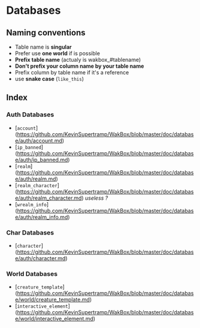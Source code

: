 <h1>Databases</h1>

## Naming conventions

+ Table name is **singular**
+ Prefer use **one world** if is possible
+ **Prefix table name** (actualy is wakbox_#tablename)
+ **Don't prefix your column name by your table name**
+  Prefix column by table name if it's a reference
+ use **snake case** (`like_this`)


## Index

### Auth Databases

+ [`account`]  (https://github.com/KevinSupertramp/WakBox/blob/master/doc/database/auth/account.md)
+ [`ip_banned`]  (https://github.com/KevinSupertramp/WakBox/blob/master/doc/database/auth/ip_banned.md)
+ [`realm`]  (https://github.com/KevinSupertramp/WakBox/blob/master/doc/database/auth/realm.md)
+ [`realm_character`] (https://github.com/KevinSupertramp/WakBox/blob/master/doc/database/auth/realm_character.md) *useless ?*
+ [`wrealm_info`] (https://github.com/KevinSupertramp/WakBox/blob/master/doc/database/auth/realm_info.md)


### Char Databases

+ [`character`]  (https://github.com/KevinSupertramp/WakBox/blob/master/doc/database/auth/character.md)


### World Databases

+  [`creature_template`]  (https://github.com/KevinSupertramp/WakBox/blob/master/doc/database/world/creature_template.md)
+  [`interactive_element`] (https://github.com/KevinSupertramp/WakBox/blob/master/doc/database/world/interactive_element.md)
